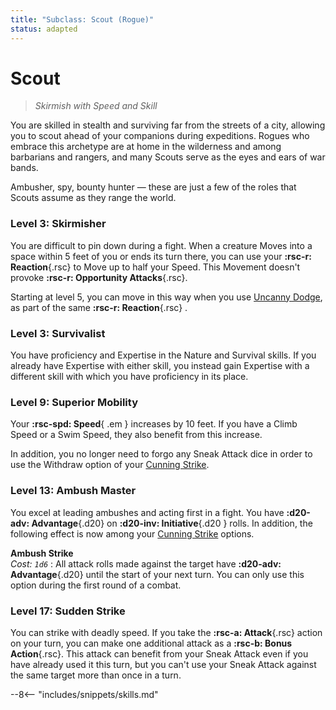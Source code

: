 ```yaml
---
title: "Subclass: Scout (Rogue)"
status: adapted
---
```


<p style="display:none">
Skirmish with Speed and Skill
</p>

# Scout

> *Skirmish with Speed and Skill*

You are skilled in stealth and surviving far from the streets of a city, allowing you to scout ahead of your companions during expeditions. Rogues who embrace this archetype are at home in the wilderness and among barbarians and rangers, and many Scouts serve as the eyes and ears of war bands. 

Ambusher, spy, bounty hunter — these are just a few of the roles that Scouts assume as they range the world.

### Level 3: Skirmisher

You are difficult to pin down during a fight. When a creature Moves into a space within 5 feet of you or ends its turn there, you can use your **:rsc-r: Reaction**{.rsc} to Move up to half your Speed. This Movement doesn't provoke **:rsc-r: Opportunity Attacks**{.rsc}.

Starting at level 5, you can move in this way when you use [Uncanny Dodge], as part of the same **:rsc-r: Reaction**{.rsc} . 

### Level 3: Survivalist

You have proficiency and Expertise in the Nature and Survival skills. If you already have Expertise with either skill, you instead gain Expertise with a different skill with which you have proficiency in its place.

### Level 9: Superior Mobility

Your **:rsc-spd: Speed**{ .em } increases by 10 feet. If you have a Climb Speed or a Swim Speed, they also benefit from this increase. 

In addition, you no longer need to forgo any Sneak Attack dice in order to use the Withdraw option of your [Cunning Strike].

### Level 13: Ambush Master

You excel at leading ambushes and acting first in a fight. You have **:d20-adv: Advantage**{.d20} on **:d20-inv: Initiative**{.d20 } rolls. In addition, the following effect is now among your [Cunning Strike] options.

**Ambush Strike** <br>_Cost: `1d6`_
:   All attack rolls made against the target have **:d20-adv: Advantage**{.d20} until the start of your next turn. You can only use this option during the first round of a combat. 

### Level 17: Sudden Strike

You can strike with deadly speed. If you take the **:rsc-a: Attack**{.rsc} action on your turn, you can make one additional attack as a  **:rsc-b: Bonus Action**{.rsc}. This attack can benefit from your Sneak Attack even if you have already used it this turn, but you can't use your Sneak Attack against the same target more than once in a turn.


[Uncanny Dodge]: index.md#level-5-uncanny-dodge
[Cunning Strike]: index.md#level-5-cunning-strike

--8<-- "includes/snippets/skills.md"
